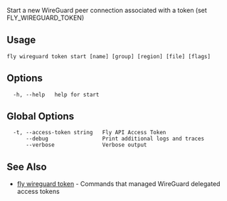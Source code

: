 Start a new WireGuard peer connection associated with a token (set FLY_WIREGUARD_TOKEN)

## Usage
~~~
fly wireguard token start [name] [group] [region] [file] [flags]
~~~

## Options

~~~
  -h, --help   help for start
~~~

## Global Options

~~~
  -t, --access-token string   Fly API Access Token
      --debug                 Print additional logs and traces
      --verbose               Verbose output
~~~

## See Also

* [fly wireguard token](/docs/flyctl/wireguard-token/)	 - Commands that managed WireGuard delegated access tokens

